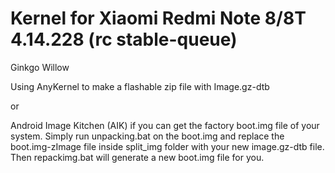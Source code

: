 # Kernel for Xiaomi Redmi Note 8/8T 4.14.228 (rc stable-queue)

Ginkgo Willow

Using AnyKernel to make a flashable zip file with Image.gz-dtb

or

Android Image Kitchen (AIK) if you can get the factory boot.img file of your system. 
Simply run unpacking.bat on the boot.img and replace the boot.img-zImage file inside split_img folder with your new image.gz-dtb file. 
Then repackimg.bat will generate a new boot.img file for you.
